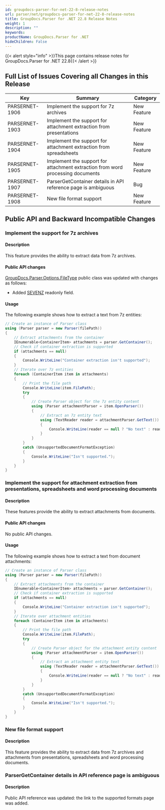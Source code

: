 ```yaml
---
id: groupdocs-parser-for-net-22-8-release-notes
url: parser/net/groupdocs-parser-for-net-22-8-release-notes
title: GroupDocs.Parser for .NET 22.8 Release Notes
weight: 1
description: ""
keywords: 
productName: GroupDocs.Parser for .NET
hideChildren: False
---
```

{{< alert style="info" >}}This page contains release notes for GroupDocs.Parser for .NET 22.8{{< /alert >}}

## Full List of Issues Covering all Changes in this Release

| Key | Summary | Category |
| --- | --- | --- |
| PARSERNET-1906 | Implement the support for 7z archives | New Feature |
| PARSERNET-1903 | Implement the support for attachment extraction from presentations | New Feature |
| PARSERNET-1904 | Implement the support for attachment extraction from spreadsheets | New Feature |
| PARSERNET-1905 | Implement the support for attachment extraction from word processing documents | New Feature |
| PARSERNET-1907 | ParserGetContainer details in API reference page is ambiguous | Bug |
| PARSERNET-1908 | New file format support | New Feature |

## Public API and Backward Incompatible Changes

### Implement the support for 7z archives

#### Description

This feature provides the ability to extract data from 7z archives.

#### Public API changes

[GroupDocs.Parser.Options.FileType](https://apireference.groupdocs.com/parser/net/groupdocs.parser.options/filetype) public class was updated with changes as follows:

* Added [SEVENZ](https://apireference.groupdocs.com/parser/net/groupdocs.parser.options/filetype/fields/sevenz) readonly field.

#### Usage

The following example shows how to extract a text from 7z entities:

```csharp
// Create an instance of Parser class
using (Parser parser = new Parser(filePath))
{
    // Extract attachments from the container
    IEnumerable<ContainerItem> attachments = parser.GetContainer();
    // Check if container extraction is supported
    if (attachments == null)
    {
        Console.WriteLine("Container extraction isn't supported");
    }
    // Iterate over 7z entities
    foreach (ContainerItem item in attachments)
    {
        // Print the file path
        Console.WriteLine(item.FilePath);
        try
        {
            // Create Parser object for the 7z entity content
            using (Parser attachmentParser = item.OpenParser())
            {
                // Extract an 7z entity text
                using (TextReader reader = attachmentParser.GetText())
                {
                    Console.WriteLine(reader == null ? "No text" : reader.ReadToEnd());
                }
            }
        }
        catch (UnsupportedDocumentFormatException)
        {
            Console.WriteLine("Isn't supported.");
        }
    }
}
```

### Implement the support for attachment extraction from presentations, spreadsheets and word processing documents

#### Description

These features provide the ability to extract attachments from documents.

#### Public API changes

No public API changes.

#### Usage

The following example shows how to extract a text from document attachments:

```csharp
// Create an instance of Parser class
using (Parser parser = new Parser(filePath))
{
    // Extract attachments from the container
    IEnumerable<ContainerItem> attachments = parser.GetContainer();
    // Check if container extraction is supported
    if (attachments == null)
    {
        Console.WriteLine("Container extraction isn't supported");
    }
    // Iterate over attachment entities
    foreach (ContainerItem item in attachments)
    {
        // Print the file path
        Console.WriteLine(item.FilePath);
        try
        {
            // Create Parser object for the attachment entity content
            using (Parser attachmentParser = item.OpenParser())
            {
                // Extract an attachment entity text
                using (TextReader reader = attachmentParser.GetText())
                {
                    Console.WriteLine(reader == null ? "No text" : reader.ReadToEnd());
                }
            }
        }
        catch (UnsupportedDocumentFormatException)
        {
            Console.WriteLine("Isn't supported.");
        }
    }
}
```

### New file format support

#### Description

This feature provides the ability to extract data from 7z archives and attachments from presentations, spreadsheets and word processing documents.

### ParserGetContainer details in API reference page is ambiguous

#### Description

Public API reference was updated: the link to the supported formats page was added.